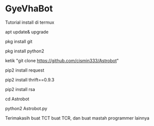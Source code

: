 # GyeVhaBot

Tutorial install di termux



apt update& upgrade




pkg install git



pkg install python2 



ketik "git clone https://github.com/cismin333/Astrobot"




pip2 install request



pip2 install thrift==0.9.3



pip2 install rsa



cd Astrobot




python2 Astrobot.py




Terimakasih buat TCT buat TCR, dan buat mastah programmer lainnya
